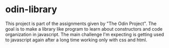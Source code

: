 # odin-library

This project is part of the assignments given by "The Odin Project". The goal is to make a library like program to learn about constructors and code organization in javascript. The main challenge I'm expecting is getting used to javascript again after a long time working only with css and html.
